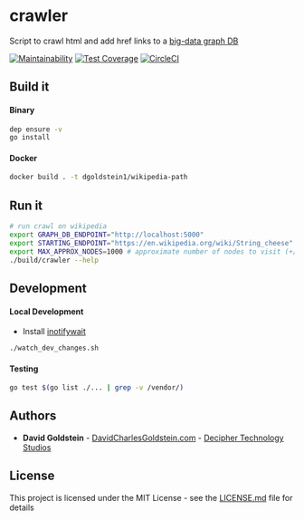# crawler

Script to crawl html and add href links to a [big-data graph DB](https://github.com/dgoldstein1/graphApi)

[![Maintainability](https://api.codeclimate.com/v1/badges/0918dd40ac9fd5d3e454/maintainability)](https://codeclimate.com/github/dgoldstein1/crawler/maintainability)
[![Test Coverage](https://api.codeclimate.com/v1/badges/0918dd40ac9fd5d3e454/test_coverage)](https://codeclimate.com/github/dgoldstein1/crawler/test_coverage)
[![CircleCI](https://circleci.com/gh/dgoldstein1/crawler.svg?style=svg)](https://circleci.com/gh/dgoldstein1/crawler)

## Build it

#### Binary

```sh
dep ensure -v
go install
```

#### Docker
```sh
docker build . -t dgoldstein1/wikipedia-path
```

## Run it

```sh
# run crawl on wikipedia
export GRAPH_DB_ENDPOINT="http://localhost:5000"
export STARTING_ENDPOINT="https://en.wikipedia.org/wiki/String_cheese"
export MAX_APPROX_NODES=1000 # approximate number of nodes to visit (+/- one order of magnitude)
./build/crawler --help
```


## Development

#### Local Development

- Install [inotifywait](https://linux.die.net/man/1/inotifywait)
```sh
./watch_dev_changes.sh
```

#### Testing

```sh
go test $(go list ./... | grep -v /vendor/)
```

## Authors

* **David Goldstein** - [DavidCharlesGoldstein.com](http://www.davidcharlesgoldstein.com/?github-wikipeida-path) - [Decipher Technology Studios](http://deciphernow.com/)

## License

This project is licensed under the MIT License - see the [LICENSE.md](LICENSE.md) file for details
